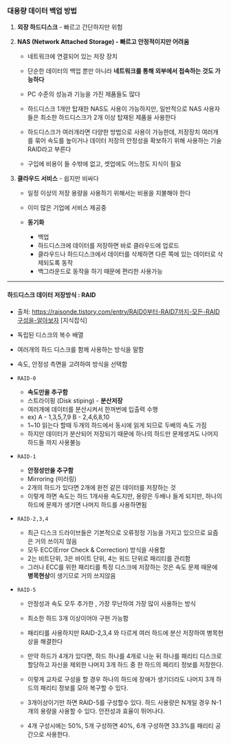 ### 대용량 데이터 백업 방법

1. **외장 하드디스크** - 빠르고 간단하지만 위험 

   

2. **NAS (Network Attached Storage) - 빠르고 안정적이지만 어려움**

   - 네트워크에 연결되어 있는 저장 장치 

   - 단순한 데이터의 백업 뿐만 아니라 **네트워크를 통해 외부에서 접속하는 것도 가능하다** 

   - PC 수준의 성능과 기능을 가진 제품들도 많다 

   - 하드디스크 1개만 탑재한 NAS도 사용이 가능하지만, 일반적으로 NAS 사용자들은 최소한 하드디스크가 2개 이상 탑재된 제품을 사용한다 

   - 하드디스크가 여러개라면 다양한 방법으로 사용이 가능한데, 저장장치 여러개를 묶어 속도를 높이거나 데이터 저장의 안정성을 확보하기 위해 사용하는 기술 RAID라고 부른다 

   - 구입에 비용이 들 수밖에 없고, 셋업에도 어느정도 지식이 필요

     

3. **클라우드 서비스** - 쉽지만 비싸다 

   - 일정 이상의 저장 용량을 사용하기 위해서는 비용을 지불해야 한다 

   - 이미 많은 기업에 서비스 제공중
   - **동기화**
     - 백업
     - 하드디스크에 데이터를 저장하면 바로 클라우드에 업로드 
     - 클라우드나 하드디스크에서 데이터를 삭제하면 다른 쪽에 있는 데이터로 삭제되도록 동작
     - 백그라운드로 동작을 하기 때문에 편리한 사용가능 

***

#### **하드디스크 데이터 저장방식  : RAID**

- 출처: https://raisonde.tistory.com/entry/RAID0부터-RAID7까지-모든-RAID구성을-알아보자 [지식잡식]
- 독립된 디스크의 복수 배열
- 여러개의 하드 디스크를 함께 사용하는 방식을 말함 
- 속도, 안정성 측면을 고려하여 방식을 선택함 



- `RAID-0`

  - **속도만을 추구함**
  - 스트라이핑 (Disk stiping) - **분산저장**
  - 여러개에 데이터를 분산시켜서 한꺼번에 입출력 수행 
  - ex) A - 1,3,5,7,9  B - 2,4,6,8,10
  - 1~10 읽는다 할때 두개의 하드에서 동시에 읽게 되므로 두배의 속도 가짐 
  - 하지만 데이터가 분산되어 저장되기 때문에 하나의 하드만 문제생겨도 나머지 하드들 까지 사용불능

- `RAID-1`

  - **안정성만을 추구함**
  - Mirroring (미러링) 
  - 2개의 하드가 있다면 2개에 완전 같은 데이터를 저장하는 것
  - 이렇게 하면 속도는 하드 1개사용 속도지만, 용량은 두배나 들게 되지만, 하나의 하드에 문제가 생기면 나머지 하드를 사용하면됨 

- `RAID-2,3,4`

  - 최근 디스크 드라이브들은 기본적으로 오류정정 기능을 가지고 있으므로 요즘은 거의 쓰이지 않음 
  - 모두 ECC(Error Check & Correction) 방식을 사용함 
  - 2는 비트단위, 3은 바이트 단위, 4는 워드 단위로 패리티를 관리함 
  - 그러나 ECC를 위한 패리티를 특정 디스크에 저장하는 것은 속도 문제 때문에 **병목현상**이 생기므로 거의 쓰지않음 

- `RAID-5`

  - 안정성과 속도 모두 추가한 , 가장 무난하여 가장 많이 사용하는 방식 

  - 최소한 하드 3개 이상이어야 구현 가능함 

  - 패리티를 사용하지만 RAID-2,3,4 와 다르게 여러 하드에 분산 저장하여 병목현상을 해결한다 

  - 만약 하드가 4개가 있다면, 하드 하나를 4개로 나눈 뒤 하나를 패리티 디스크로 할당하고 자신을 제외한 나머지 3개 하드 중 한 하드의 페리티 정보를 저장한다. 

  - 이렇게 교차로 구성을 할 경우 하나의 하드에 장애가 생기더라도 나머지 3개 하드의 패리티 정보를 모아 복구할 수 있다. 

  - 3개이상이기만 하면 RAID-5를 구성할수 있다. 하드 사용량은 N개일 경우 N-1개의 용량을 사용할 수 있다. 안전성과 효율이 뛰어나다.

  - 4개 구성시에는 50%, 5개 구성하면 40%, 6개 구성하면 33.3%를 패리티 공간으로 사용한다.

    

